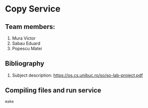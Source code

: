 # Copy Service

## Team members:
1. Mura Victor
2. Sabau Eduard
3. Popescu Matei


## Bibliography
1. Subject description:
    https://os.cs.unibuc.ro/so/so-lab-proiect.pdf

## Compiling files and run service
```
make
```